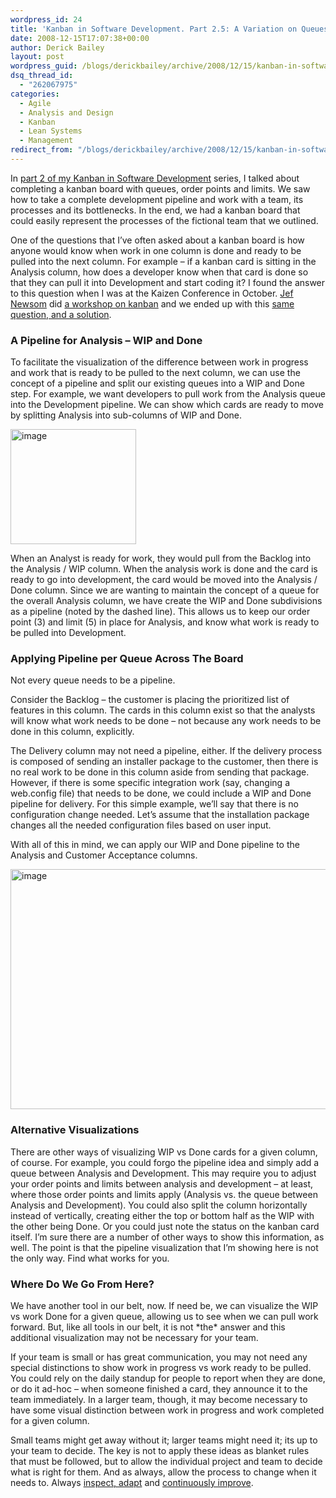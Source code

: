 ```yaml
---
wordpress_id: 24
title: 'Kanban in Software Development. Part 2.5: A Variation on Queues &#8211; Pipelines for WIP and Done'
date: 2008-12-15T17:07:38+00:00
author: Derick Bailey
layout: post
wordpress_guid: /blogs/derickbailey/archive/2008/12/15/kanban-in-software-development-part-2-5-a-variation-on-queues-pipelines-for-wip-and-done.aspx
dsq_thread_id:
  - "262067975"
categories:
  - Agile
  - Analysis and Design
  - Kanban
  - Lean Systems
  - Management
redirect_from: "/blogs/derickbailey/archive/2008/12/15/kanban-in-software-development-part-2-5-a-variation-on-queues-pipelines-for-wip-and-done.aspx/"
---
```

In <a href="http://www.lostechies.com/blogs/derickbailey/archive/2008/12/08/kanban-in-software-development-part-2-completing-the-kanban-board-with-queues-order-points-and-limits.aspx" target="_blank">part 2 of my Kanban in Software Development</a> series, I talked about completing a kanban board with queues, order points and limits. We saw how to take a complete development pipeline and work with a team, its processes and its bottlenecks. In the end, we had a kanban board that could easily represent the processes of the fictional team that we outlined. 

One of the questions that I&#8217;ve often asked about a kanban board is how anyone would know when work in one column is done and ready to be pulled into the next column. For example &#8211; if a kanban card is sitting in the Analysis column, how does a developer know when that card is done so that they can pull it into Development and start coding it? I found the answer to this question when I was at the Kaizen Conference in October. <a href="http://blog.perfecting.me/" target="_blank">Jef Newsom</a> did <a href="http://kaizenconf.pbwiki.com/Driving+Toward+the+Goal:+Standard+Work+in+Software+Development" target="_blank">a workshop on kanban</a> and we ended up with this <a href="http://openscreens.com/articles/activity-modeling-for-kanban-pull-systems" target="_blank">same question, and a solution</a>.

### A Pipeline for Analysis &#8211; WIP and Done

To facilitate the visualization of the difference between work in progress and work that is ready to be pulled to the next column, we can use the concept of a pipeline and split our existing queues into a WIP and Done step. For example, we want developers to pull work from the Analysis queue into the Development pipeline. We can show which cards are ready to move by splitting Analysis into sub-columns of WIP and Done.

[<img style="border-right: 0px;border-top: 0px;border-left: 0px;border-bottom: 0px" height="184" alt="image" src="http://lostechies.com/derickbailey/files/2011/03/image_thumb.png" width="201" border="0" />](http://lostechies.com/derickbailey/files/2011/03/image_2.png) 

When an Analyst is ready for work, they would pull from the Backlog into the Analysis / WIP column. When the analysis work is done and the card is ready to go into development, the card would be moved into the Analysis / Done column. Since we are wanting to maintain the concept of a queue for the overall Analysis column, we have create the WIP and Done subdivisions as a pipeline (noted by the dashed line). This allows us to keep our order point (3) and limit (5) in place for Analysis, and know what work is ready to be pulled into Development.

### Applying Pipeline per Queue Across The Board

Not every queue needs to be a pipeline. 

Consider the Backlog &#8211; the customer is placing the prioritized list of features in this column. The cards in this column exist so that the analysts will know what work needs to be done &#8211; not because any work needs to be done in this column, explicitly. 

The Delivery column may not need a pipeline, either. If the delivery process is composed of sending an installer package to the customer, then there is no real work to be done in this column aside from sending that package. However, if there is some specific integration work (say, changing a web.config file) that needs to be done, we could include a WIP and Done pipeline for delivery. For this simple example, we&#8217;ll say that there is no configuration change needed. Let&#8217;s assume that the installation package changes all the needed configuration files based on user input. 

With all of this in mind, we can apply our WIP and Done pipeline to the Analysis and Customer Acceptance columns.

[<img style="border-top-width: 0px;border-left-width: 0px;border-bottom-width: 0px;border-right-width: 0px" height="384" alt="image" src="http://lostechies.com/derickbailey/files/2011/03/image_thumb_4.png" width="777" border="0" />](http://lostechies.com/derickbailey/files/2011/03/image_10.png) 

### Alternative Visualizations

There are other ways of visualizing WIP vs Done cards for a given column, of course. For example, you could forgo the pipeline idea and simply add a queue between Analysis and Development. This may require you to adjust your order points and limits between analysis and development &#8211; at least, where those order points and limits apply (Analysis vs. the queue between Analysis and Development). You could also split the column horizontally instead of vertically, creating either the top or bottom half as the WIP with the other being Done. Or you could just note the status on the kanban card itself. I&#8217;m sure there are a number of other ways to show this information, as well. The point is that the pipeline visualization that I&#8217;m showing here is not the only way. Find what works for you.

### Where Do We Go From Here?

We have another tool in our belt, now. If need be, we can visualize the WIP vs work Done for a given queue, allowing us to see when we can pull work forward. But, like all tools in our belt, it is not \*the\* answer and this additional visualization may not be necessary for your team. 

If your team is small or has great communication, you may not need any special distinctions to show work in progress vs work ready to be pulled. You could rely on the daily standup for people to report when they are done, or do it ad-hoc &#8211; when someone finished a card, they announce it to the team immediately. In a larger team, though, it may become necessary to have some visual distinction between work in progress and work completed for a given column.

Small teams might get away without it; larger teams might need it; its up to your team to decide. The key is not to apply these ideas as blanket rules that must be followed, but to allow the individual project and team to decide what is right for them. And as always, allow the process to change when it needs to. Always <a href="http://en.wikipedia.org/wiki/Retrospective" target="_blank">inspect, adapt</a> and <a href="http://en.wikipedia.org/wiki/Kaizen" target="_blank">continuously improve</a>.